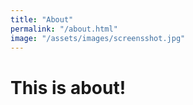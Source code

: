 ```yaml
---
title: "About"
permalink: "/about.html"
image: "/assets/images/screensshot.jpg"
---
```


# This is about!